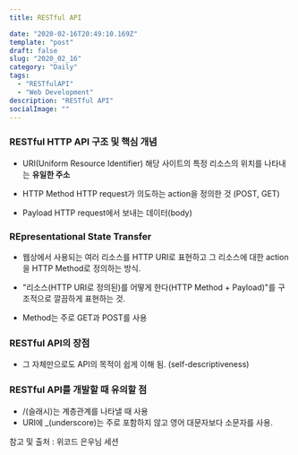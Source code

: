 ```yaml
---
title: RESTful API

date: "2020-02-16T20:49:10.169Z"
template: "post"
draft: false
slug: "2020_02_16"
category: "Daily"
tags:
  - "RESTfulAPI"
  - "Web Development"
description: "RESTful API"
socialImage: ""
---
```

### RESTful HTTP API 구조 및 핵심 개념

- URI(Uniform Resource Identifier)
해당 사이트의 특정 리소스의 위치를 나타내는 **유일한 주소**

- HTTP Method
HTTP request가 의도하는 action을 정의한 것 (POST, GET)

- Payload
HTTP request에서 보내는 데이터(body)


### REpresentational State Transfer
- 웹상에서 사용되는 여러 리소스를 HTTP URI로 표현하고 그 리소스에 대한 action을 HTTP Method로 정의하는 방식.

- "리소스(HTTP URI로 정의된)를 어떻게 한다(HTTP Method + Payload)"를 구조적으로 깔끔하게 표현하는 것.

- Method는 주로 GET과 POST를 사용

### RESTful API의 장점
- 그 자체만으로도 API의 목적이 쉽게 이해 됨. (self-descriptiveness)

### RESTful API를 개발할 때 유의할 점
- /(슬래시)는 계층관계를 나타낼 때 사용
- URI에 _(underscore)는 주로 포함하지 않고 영어 대문자보다 소문자를 사용.

참고 및 출처 : 위코드 은우님 세션
